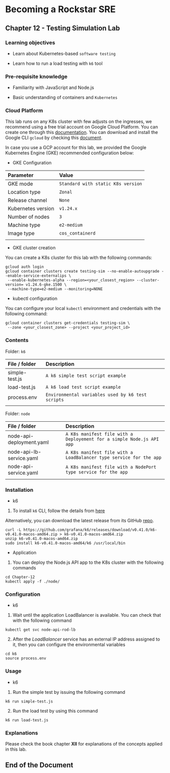 # Becoming a Rockstar SRE

## Chapter 12 - Testing Simulation Lab

### Learning objectives

* Learn about Kubernetes-based `software testing`

* Learn how to run a load testing with `k6` tool

### Pre-requisite knowledge

* Familiarity with JavaScript and Node.js

* Basic understanding of containers and `Kubernetes`

### Cloud Platform

This lab runs on any K8s cluster with few adjusts on the ingresses, we recommend using a free trial account on Google Cloud Platform. You can create one through this [documentation](https://cloud.google.com/free). You can download and install the Google CLI `gcloud` by checking this [document](https://cloud.google.com/sdk/docs/install).

In case you use a GCP account for this lab, we provided the Google Kubernetes Engine (GKE) recommended configuration below:

* GKE Configuration

| **Parameter** | **Value** |
|:--------------------------------|:--------------------------------|
| GKE mode | `Standard with static K8s version` |
| Location type | `Zonal` |
| Release channel | `None` |
| Kubernetes version | `v1.24.x` |
| Number of nodes | `3` |
| Machine type | `e2-medium` |
| Image type | `cos_containerd` |
| | |

* GKE cluster creation

You can create a K8s cluster for this lab with the following commands:

```shell
gcloud auth login
gcloud container clusters create testing-sim --no-enable-autoupgrade --enable-service-externalips \
 --enable-kubernetes-alpha --region=<your_closest_region> --cluster-version= v1.24.6-gke.1500 \
 --machine-type=e2-medium --monitoring=NONE
```

* kubectl configuration

You can configure your local `kubectl` environment and credentials with the following command:

```shell
gcloud container clusters get-credentials testing-sim \
 --zone <your_closest_zone> --project <your_project_id>
```

### Contents

Folder: `k6`

| **File / folder** | **Description** |
|:--------------------------------|:--------------------------------|
| simple-test.js | `A k6 simple test script example` |
| load-test.js | `A k6 load test script example` |
| process.env | `Environmental variables used by k6 test scripts` |
| | |

Folder: `node`

| **File / folder** | **Description** |
|:--------------------------------|:--------------------------------|
| node-api-deployment.yaml | `A K8s manifest file with a Deployement for a simple Node.js API app` |
| node-api-lb-service.yaml | `A K8s manifest file with a LoadBalancer type service for the app` |
| node-api-service.yaml | `A K8s manifest file with a NodePort type service for the app` |
| | |

### Installation

* k6

1. To install `k6` CLI, follow the details from [here](https://k6.io/docs/get-started/installation/)

Alternatively, you can download the latest release from its GitHub [repo](https://github.com/grafana/k6/releases/latest).

```shell
curl -L https://github.com/grafana/k6/releases/download/v0.41.0/k6-v0.41.0-macos-amd64.zip > k6-v0.41.0-macos-amd64.zip
unzip k6-v0.41.0-macos-amd64.zip
sudo install k6-v0.41.0-macos-amd64/k6 /usr/local/bin
```

* Application

1. You can deploy the Node.js API app to the K8s cluster with the following commands

```shell
cd Chapter-12
kubectl apply -f ./node/
```

### Configuration

* k6

1. Wait until the application LoadBalancer is available. You can check that with the following command

`kubectl get svc node-api-rod-lb`

2. After the _LoadBalancer_ service has an external IP address assigned to it, then you can configure the environmental variables

```shell
cd k6
source process.env
```

### Usage

* k6

1. Run the simple test by issuing the following command

`k6 run simple-test.js`

2. Run the load test by using this command

`k6 run load-test.js`

### Explanations

Please check the book chapter **XII** for explanations of the concepts applied in this lab.

## End of the Document
